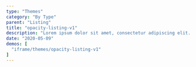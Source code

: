 ```yaml
---
type: "Themes"
category: "By Type"
parent: "Listing"
title: "opacity-listing-v1"
description: "Lorem ipsum dolor sit amet, consectetur adipiscing elit. Nunc tempus laoreet leo sit amet iaculis."
date: "2020-05-09"
demos: [
  "iframe/themes/opacity-listing-v1"
]
---
```

